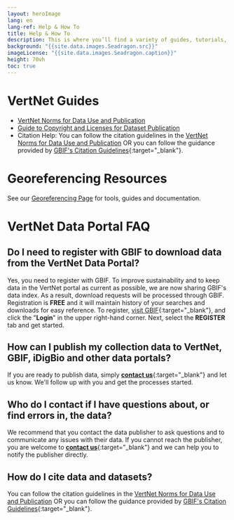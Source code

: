 ```yaml
--- 
layout: heroImage
lang: en
lang-ref: Help & How To
title: Help & How To
description: This is where you’ll find a variety of guides, tutorials, and FAQs for publishing data and using the [VertNet Portal](/data/). Don’t forget to check Training Workshops and Publications & Videos for other descriptive and educational materials. We haven't forgotten about developers either. If all else fails, contact us with your questions.
background: "{{site.data.images.Seadragon.src}}"
imageLicense: "{{site.data.images.Seadragon.caption}}"
height: 70vh
toc: true
---
```


# VertNet Guides
* [VertNet Norms for Data Use and Publication](/resources/norms/)
* [Guide to Copyright and Licenses for Dataset Publication](/resources/datalicensingguide/)
* Citation Help: You can follow the citation guidelines in the [VertNet Norms for Data Use and Publication](/resources/norms/) OR you can follow the guidance provided by [GBIF's Citation Guidelines](https://www.gbif.org/citation-guidelines){:target="_blank"}.

# Georeferencing Resources
See our [Georeferencing Page](/resources/georef/) for tools, guides and documentation.


# VertNet Data Portal FAQ
## Do I need to register with GBIF to download data from the VertNet Data Portal?
Yes, you need to register with GBIF. To improve sustainability and to keep data in the VertNet portal as current as possible, we are now sharing GBIF's data index. As a result, download requests will be processed through GBIF. Registration is **FREE** and it will maintain history of your searches and downloads for easy reference.
To register, [visit GBIF](https://www.gbif.org/){:target="_blank"}, and click the "**Login**" in the upper right-hand corner. Next, select the **REGISTER** tab and get started.

## How can I publish my collection data to VertNet, GBIF, iDigBio and other data portals?
If you are ready to publish data, simply [**contact us**](contact/){:target="_blank"} and let us know. We'll follow up with you and get the processes started.

## Who do I contact if I have questions about, or find errors in, the data?
We recommend that you contact the data publisher to ask questions and to communicate any issues with their data. If you cannot reach the publisher, you are welcome to [**contact us**](contact/){:target="_blank"} and we can help you to notify the publisher directly.

## How do I cite data and datasets?
You can follow the citation guidelines in the [VertNet Norms for Data Use and Publication](/resources/norms/) OR you can follow the guidance provided by [GBIF's Citation Guidelines](https://www.gbif.org/citation-guidelines){:target="_blank"}.
